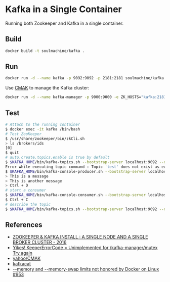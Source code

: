 # Kafka in a Single Container

Running both Zookeeper and Kafka in a single container.

## Build

```bash
docker build -t soulmachine/kafka .
```

## Run

```bash
docker run -d --name kafka -p 9092:9092 -p 2181:2181 soulmachine/kafka
```

Use [CMAK](https://github.com/yahoo/CMAK) to manage the Kafka cluster:

```bash
docker run -d --name kafka-manager -p 9000:9000 -e ZK_HOSTS="kafka:2181" --link kafka hlebalbau/kafka-manager
```

## Test

```bash
# Attach to the running container
$ docker exec -it kafka /bin/bash
# Test ZooKeeper
$ /usr/share/zookeeper/bin/zkCli.sh
> ls /brokers/ids
[0]
$ quit
# auto.create.topics.enable is true by default
$ $KAFKA_HOME/bin/kafka-topics.sh --bootstrap-server localhost:9092 --describe --topic test
Error while executing topic command : Topic 'test' does not exist as expected
$ $KAFKA_HOME/bin/kafka-console-producer.sh --bootstrap-server localhost:9092 --topic test
> This is a message
> This is another message
> Ctrl + D
# start a consumer
$ $KAFKA_HOME/bin/kafka-console-consumer.sh --bootstrap-server localhost:9092 --topic test --from-beginning
$ Ctrl + C
# describe the topic
$ $KAFKA_HOME/bin/kafka-topics.sh --bootstrap-server localhost:9092 --describe --topic test
```

## References

- [ZOOKEEPER & KAFKA INSTALL : A SINGLE NODE AND A SINGLE BROKER CLUSTER - 2016](https://www.bogotobogo.com/Hadoop/BigData_hadoop_Zookeeper_Kafka_single_node_single_broker_cluster.php)
- [Yikes! KeeperErrorCode = Unimplemented for /kafka-manager/mutex Try again](https://github.com/yahoo/CMAK/issues/731#issuecomment-643880544)
- [yahoo/CMAK](https://github.com/yahoo/CMAK)
- [kafkacat](https://github.com/edenhill/kafkacat)
- [--memory and --memory-swap limits not honored by Docker on Linux #953](https://github.com/docker/for-linux/issues/953)
